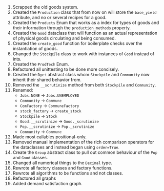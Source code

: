 1. Scrapped the old goods system.
2. Created the `Production` class that from now on will store the `base_yield` attribute, and no or several recipes for a good.
3. Created the `Products` Enum that works as a index for types of goods and their information through the `production_methods` property.
4. Created the `Good` dataclass that will function as an actual representation of physical goods circulating and being consumed.
5. Created the `create_good` function for boilerplate checks over the instantiation of goods.
6. Changed the `Stockpile` class to work with instances of `Good` instead of ints.
8. Created the `ProdTech` Enum.
9. Refactored all unittesting to be done more concisely.
10. Created the `Dyct` abstract class whom `Stockpile` and `Community` now inherit their shared behavior from.
11. Removed the `__scrutinize` method from both `Stockpile` and `Community`.
12. Renamed:
    * `Jobs.NONE` -> `Jobs.UNEMPLOYED`
    * `Community` -> `Commune`
    * `ComFactory` -> `CommuneFactory`
    * `stock_factory` -> `create_stock`
    * `Stockpile` -> `Stock`
    * `Good.__scrutinize` -> `Good._scrutinize`
    * `Pop.__scrutinize` -> `Pop._scrutinize`
    * `Community` -> `Commune`
13. Made most callables positional-only.
14. Removed manual implementation of the rich comparison operators for the dataclasses and instead began using `order=True`.
15. Create the `Group` abstract class to pull out common behaviour of the `Pop` and `Good` classes.
16. Changed all numerical things to the `Decimal` type.
17. Rewrote all factory classes and factory functions.
18. Rewrote all algorithms to be functions and not classes.
19. Refactored all graphs
20. Added demand satisfaction graph.